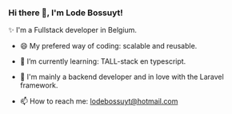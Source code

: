 ### Hi there 👋, I'm Lode Bossuyt!

✨ I'm a Fullstack developer in Belgium.

- 😄 My prefered way of coding: scalable and reusable.
- 🌱 I’m currently learning: TALL-stack en typescript.
- 💬 I'm mainly a backend developer and in love with the Laravel framework.

- 📫 How to reach me: lodebossuyt@hotmail.com


<!--
**Lodebossuyt/Lodebossuyt** is a ✨ _special_ ✨ repository because its `README.md` (this file) appears on your GitHub profile.

Here are some ideas to get you started:

- 🔭 I’m currently working on ...
- 🌱 I’m currently learning ...
- 👯 I’m looking to collaborate on ...
- 🤔 I’m looking for help with ...
- 💬 Ask me about ...
- 📫 How to reach me: ...
- 😄 Pronouns: ...
- ⚡ Fun fact: ...
-->
